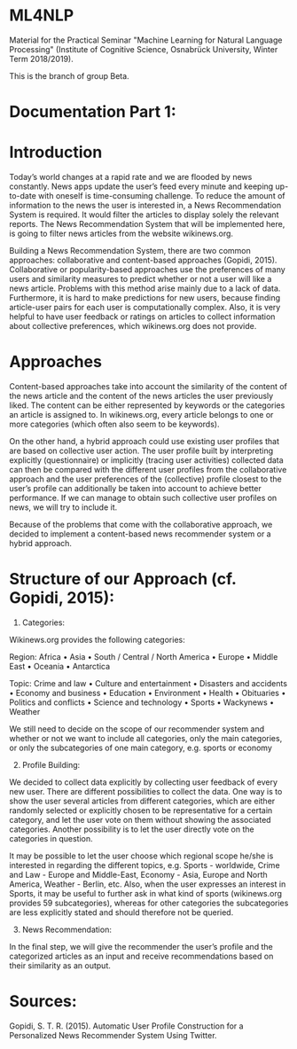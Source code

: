 # ML4NLP
Material for the Practical Seminar "Machine Learning for Natural Language Processing" (Institute of Cognitive Science, Osnabrück University, Winter Term 2018/2019).

This is the branch of group Beta.

# Documentation Part 1: 

# Introduction
Today’s world changes at a rapid rate and we are flooded by news constantly. News apps update the user’s feed every minute and keeping up-to-date with oneself is time-consuming challenge. To reduce the amount of information to the news the user is interested in, a News Recommendation System is required. It would filter the articles to display solely the relevant reports. The News Recommendation System that will be implemented here, is going to filter news articles from the website wikinews.org.

Building a News Recommendation System, there are two common approaches: collaborative and content-based approaches (Gopidi, 2015). Collaborative or popularity-based approaches use the preferences of many users and similarity measures to predict whether or not a user will like a news article. Problems with this method arise mainly due to a lack of data. Furthermore, it is hard to make predictions for new users, because finding article-user pairs for each user is computationally complex. Also, it is very helpful to have user feedback or ratings on articles to collect information about collective preferences, which wikinews.org does not provide. 

# Approaches
Content-based approaches take into account the similarity of the content of the news article and the content of the news articles the user previously liked. The content can be either represented by keywords or the categories an article is assigned to. In wikinews.org, every article belongs to one or more categories (which often also seem to be keywords).

On the other hand, a hybrid approach could use existing user profiles that are based on collective user action. The user profile built by interpreting explicitly (questionnaire) or implicitly (tracing user activities) collected data can then be compared with the different user profiles from the collaborative approach and the user preferences of the (collective) profile closest to the user’s profile can additionally be taken into account to achieve better performance. If we can manage to obtain such collective user profiles on news, we will try to include it.

Because of the problems that come with the collaborative approach, we decided to implement a content-based news recommender system or a hybrid approach.

# Structure of our Approach (cf. Gopidi, 2015): 
1) Categories: 

Wikinews.org provides the following categories: 

Region: Africa • Asia • South / Central / North America • Europe • Middle East • Oceania • Antarctica

Topic: Crime and law • Culture and entertainment • Disasters and accidents • Economy and business • Education • Environment • Health • Obituaries • Politics and conflicts • Science and technology • Sports • Wackynews • Weather

We still need to decide on the scope of our recommender system and whether or not we want to include all categories, only the main categories, or only the subcategories of one main category, e.g. sports or economy

2) Profile Building:

We decided to collect data explicitly by collecting user feedback of every new user. There are different possibilities to collect the data. One way is to show the user several articles from different categories, which are either randomly selected or explicitly chosen to be representative for a certain category, and let the user vote on them without showing the associated categories. Another possibility is to let the user directly vote on the categories in question. 

It may be possible to let the user choose which regional scope he/she is interested in regarding the different topics, e.g. Sports - worldwide, Crime and Law - Europe and Middle-East, Economy - Asia, Europe and North America, Weather - Berlin, etc. 
Also, when the user expresses an interest in Sports, it may be useful to further ask in what kind of sports (wikinews.org provides 59 subcategories), whereas for other categories the subcategories are less explicitly stated and should therefore not be queried.

3) News Recommendation:

In the final step, we will give the recommender the user’s profile and the categorized articles as an input and receive recommendations based on their similarity as an output.


# Sources: 
Gopidi, S. T. R. (2015). Automatic User Profile Construction for a Personalized News Recommender System Using Twitter.

